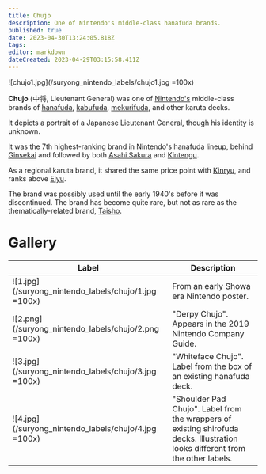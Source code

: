 ```yaml
---
title: Chujo
description: One of Nintendo's middle-class hanafuda brands.
published: true
date: 2023-04-30T13:24:05.818Z
tags: 
editor: markdown
dateCreated: 2023-04-29T03:15:58.411Z
---
```


![chujo1.jpg](/suryong_nintendo_labels/chujo1.jpg =100x)

**Chujo** (中将, Lieutenant General) was one of [Nintendo's](/en/hanafuda/manufacturers/nintendo) middle-class brands of [hanafuda](/en/hanafuda), [kabufuda](/en/kabufuda), [mekurifuda](/en/mekurifuda), and other karuta decks. 

It depicts a portrait of a Japanese Lieutenant General, though his identity is unknown.

It was the 7th highest-ranking brand in Nintendo's hanafuda lineup, behind [Ginsekai](/en/hanafuda/manufacturers/nintendo/ginsekai) and followed by both [Asahi Sakura](/en/hanafuda/manufacturers/nintendo/asahi_sakura) and [Kintengu](/en/hanafuda/manufacturers/nintendo/kintengu).

As a regional karuta brand, it shared the same price point with [Kinryu](/en/hanafuda/manufacturers/nintendo/kinryu), and ranks above [Eiyu](/en/hanafuda/manufacturers/nintendo/eiyu).

The brand was possibly used until the early 1940's before it was discontinued. The brand has become quite rare, but not as rare as the thematically-related brand, [Taisho](/en/hanafuda/manufacturers/nintendo/taisho).

# Gallery
| Label | Description |
| --- | --- |
|![1.jpg](/suryong_nintendo_labels/chujo/1.jpg =100x)|From an early Showa era Nintendo poster.|
|![2.png](/suryong_nintendo_labels/chujo/2.png =100x)|"Derpy Chujo". Appears in the 2019 Nintendo Company Guide.|
|![3.jpg](/suryong_nintendo_labels/chujo/3.jpg =100x)|"Whiteface Chujo". Label from the box of an existing hanafuda deck.|
|![4.jpg](/suryong_nintendo_labels/chujo/4.jpg =100x)|"Shoulder Pad Chujo". Label from the wrappers of existing shirofuda decks. Illustration looks different from the other labels.|